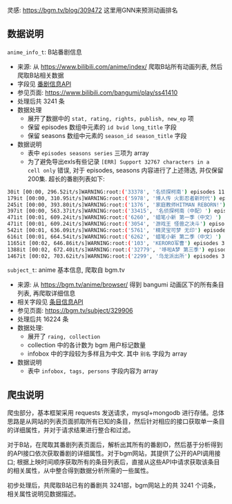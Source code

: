 
灵感: <https://bgm.tv/blog/309472> 这里用GNN来预测动画排名

## 数据说明

`anime_info_t`: B站番剧信息

- 来源: 从 <https://www.bilibili.com/anime/index/> 爬取B站所有动画列表, 然后爬取B站相关数据
- 字段见 [番剧信息API](https://github.com/SocialSisterYi/bilibili-API-collect/blob/master/bangumi/info.md)
- 参见页面: <https://www.bilibili.com/bangumi/play/ss41410>
- 处理后共 3241 条
- 数据处理
    - 展开了数据中的 `stat, rating, rights, publish, new_ep` 项
    - 保留 episodes 数组中元素的 `id bvid long_title` 字段
    - 保留 seasons 数组中元素的 `season_id season_title` 字段
- 数据说明
    - 表中 `episodes seasons series` 三项为 array
    - 为了避免导出exls有些记录 `[ERR] Support 32767 characters in a cell only` 错误, 对于 episodes, seasons 内容进行了上述筛选, 并仅保留200集. 超长的番剧列表如下:

```sh
30it [00:00, 296.52it/s]WARNING:root:('33378', '名侦探柯南') episodes 1101 too long, only keep first 200
179it [00:00, 310.95it/s]WARNING:root:('5978', '博人传 火影忍者新时代') episodes 241 too long, only keep first 200
245it [00:00, 393.80it/s]WARNING:root:('1376', '家庭教师HITMAN REBORN!') episodes 203 too long, only keep first 200
397it [00:00, 563.37it/s]WARNING:root:('33415', '名侦探柯南（中配）') episodes 1100 too long, only keep first 200
471it [00:01, 609.24it/s]WARNING:root:('6260', '蜡笔小新 第一季（中文）') episodes 479 too long, only keep first 200
471it [00:01, 609.24it/s]WARNING:root:('3054', '游戏王 怪兽之决斗') episodes 224 too long, only keep first 200
542it [00:01, 636.09it/s]WARNING:root:('5761', '精灵宝可梦 无印') episodes 271 too long, only keep first 200
616it [00:01, 664.54it/s]WARNING:root:('6262', '蜡笔小新 第二季（中文）') episodes 873 too long, only keep first 200
1165it [00:02, 646.86it/s]WARNING:root:('103', 'KERORO军曹') episodes 358 too long, only keep first 200
1388it [00:02, 672.40it/s]WARNING:root:('32779', '哆啦A梦 第三季') episodes 312 too long, only keep first 200
1467it [00:02, 703.62it/s]WARNING:root:('2299', '乌龙派出所') episodes 342 too long, only keep first 200
```


`subject_t`: anime 基本信息, 爬取自 bgm.tv

- 来源: 从 <https://bgm.tv/anime/browser/> 得到 bangumi 动画区下的所有条目列表, 再爬取详细信息
- 相关字段见 [条目信息API](https://bangumi.github.io/api/#/%E6%9D%A1%E7%9B%AE/getSubjectById)
- 参见页面: <https://bgm.tv/subject/329906>
- 处理后共 16224 条
- 数据处理:
    - 展开了 `raing, collection`
    - collection 中的各计数为 bgm 用户标记数量
    - infobox 中的字段较为多样且为中文. 其中 `别名` 字段为 array
- 数据说明
    - 表中 `infobox, tags, persons` 字段内容为 array

## 爬虫说明

爬虫部分，基本框架采用 requests 发送请求，mysql+mongodb 进行存储。总体思路是从网站的列表页面抓取所有已知的条目，然后针对相应的接口获取单一条目的详细属性，并对于请求结果进行整合和过滤。

对于B站，在爬取其番剧列表页面后，解析出其所有的番剧ID，然后基于分析得到的API接口依次获取番剧的详细属性。对于bgm网站，其提供了公开的API调用接口; 根据上映时间顺序获取所有的条目列表后，直接从这些API中请求获取该条目的相关属性，从中整合得到数据分析所需的一些属性。

初步处理后，共爬取B站已有的番剧共 3241部，bgm网站上的共 3241 个词条，相关属性说明见数据描述。
